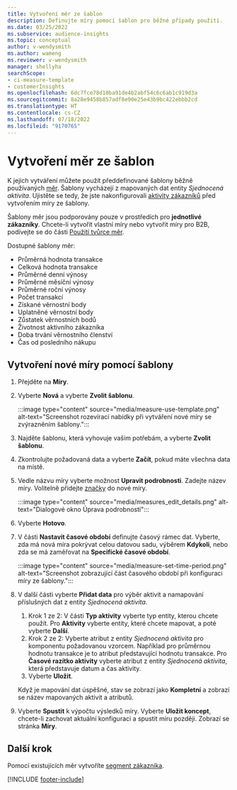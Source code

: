 ```yaml
---
title: Vytvoření měr ze šablon
description: Definujte míry pomocí šablon pro běžné případy použití.
ms.date: 03/25/2022
ms.subservice: audience-insights
ms.topic: conceptual
author: v-wendysmith
ms.author: wameng
ms.reviewer: v-wendysmith
manager: shellyha
searchScope:
- ci-measure-template
- customerInsights
ms.openlocfilehash: 6dc7fce78d10ba91de4b2abf54c6c6ab1c919d3a
ms.sourcegitcommit: 8a28e9458b857adf8e90e25e43b9bc422ebbb2cd
ms.translationtype: HT
ms.contentlocale: cs-CZ
ms.lasthandoff: 07/18/2022
ms.locfileid: "9170765"
---
```

# <a name="create-measures-from-templates"></a>Vytvoření měr ze šablon

K jejich vytváření můžete použít předdefinované šablony běžně používaných [měr](measures.md). Šablony vycházejí z mapovaných dat entity *Sjednocená aktivita*. Ujistěte se tedy, že jste nakonfigurovali [aktivity zákazníků](activities.md) před vytvořením míry ze šablony.

Šablony měr jsou podporovány pouze v prostředích pro **jednotlivé zákazníky**. Chcete-li vytvořit vlastní míry nebo vytvořit míry pro B2B, podívejte se do části [Použití tvůrce měr](measure-builder.md).

Dostupné šablony měr:
- Průměrná hodnota transakce
- Celková hodnota transakce
- Průměrné denní výnosy
- Průměrné měsíční výnosy
- Průměrné roční výnosy
- Počet transakcí
- Získané věrnostní body
- Uplatněné věrnostní body
- Zůstatek věrnostních bodů
- Životnost aktivního zákazníka
- Doba trvání věrnostního členství
- Čas od posledního nákupu

## <a name="build-a-new-measure-using-a-template"></a>Vytvoření nové míry pomocí šablony

1. Přejděte na **Míry**.

1. Vyberte **Nová** a vyberte **Zvolit šablonu**.

   :::image type="content" source="media/measure-use-template.png" alt-text="Screenshot rozevírací nabídky při vytváření nové míry se zvýrazněním šablony.":::

1. Najděte šablonu, která vyhovuje vašim potřebám, a vyberte **Zvolit šablonu**.

1. Zkontrolujte požadovaná data a vyberte **Začít**, pokud máte všechna data na místě.

1. Vedle názvu míry vyberte možnost **Upravit podrobnosti**. Zadejte název míry. Volitelně přidejte [značky](work-with-tags-columns.md#manage-tags) do nové míry.

   :::image type="content" source="media/measures_edit_details.png" alt-text="Dialogové okno Úprava podrobností":::

1. Vyberte **Hotovo**.

1. V části **Nastavit časové období** definujte časový rámec dat. Vyberte, zda má nová míra pokrývat celou datovou sadu, výběrem **Kdykoli**, nebo zda se má zaměřovat na **Specifické časové období**.

   :::image type="content" source="media/measure-set-time-period.png" alt-text="Screenshot zobrazující část časového období při konfiguraci míry ze šablony.":::

1. V další části vyberte **Přidat data** pro výběr aktivit a namapování příslušných dat z entity *Sjednocená aktivita*.

    1. Krok 1 ze 2: V části **Typ aktivity** vyberte typ entity, kterou chcete použít. Pro **Aktivity** vyberte entity, které chcete mapovat, a poté vyberte **Další**.
    1. Krok 2 ze 2: Vyberte atribut z entity *Sjednocená aktivita* pro komponentu požadovanou vzorcem. Například pro průměrnou hodnotu transakce je to atribut představující hodnotu transakce. Pro **Časové razítko aktivity** vyberte atribut z entity *Sjednocená aktivita*, která představuje datum a čas aktivity.
    1. Vyberte **Uložit**.

    Když je mapování dat úspěšné, stav se zobrazí jako **Kompletní** a zobrazí se název mapovaných aktivit a atributů.

1. Vyberte **Spustit** k výpočtu výsledků míry. Vyberte **Uložit koncept**, chcete-li zachovat aktuální konfiguraci a spustit míru později. Zobrazí se stránka **Míry**.

## <a name="next-step"></a>Další krok

Pomocí existujících měr vytvoříte [segment zákazníka](segments.md).

[!INCLUDE [footer-include](includes/footer-banner.md)]
